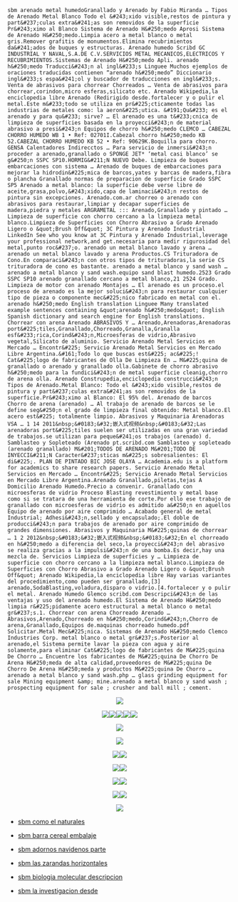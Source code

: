 
```
sbm arenado metal humedoGranallado y Arenado by Fabio Miranda … Tipos de Arenado Metal Blanco Todo el &#243;xido visible,restos de pintura y part&#237;culas extra&#241;as son removidos de la superficie Pr&#243;ximo al Blanco Sistema de Arenado H&#250;medo Aprosi Sistema de Arenado H&#250;medo.Limpia acero a metal blanco o metal gris.Remover grafitis de monumentos.Elimina recubrimientos da&#241;ados de buques y estructuras. Arenado humedo Scribd GC INDUSTRIAL Y NAVAL,S.A.DE C.V.SERVICIOS METAL MECANICOS,ELECTRICOS Y RECUBRIMIENTOS.Sistemas de Arenado H&#250;medo Apli. arenado h&#250;medo Traducci&#243;n al ingl&#233;s Linguee Muchos ejemplos de oraciones traducidas contienen “arenado h&#250;medo” Diccionario ingl&#233;s espa&#241;ol y buscador de traducciones en ingl&#233;s. Venta de abrasivos para chorrear Chorreados … Venta de abrasivos para chorrear,corindon,micro esferas,silicato etc. Arenado Wikipedia,la enciclopedia libre Arenado (Redirigido desde.fortalecer y o pulir el metal.Este m&#233;todo se utiliza en pr&#225;cticamente todas las industrias de metales como: la aeron&#225;utica. &#191;Qu&#233; es el arenado y para qu&#233; sirve? … El arenado es una t&#233;cnica de limpieza de superficies basada en la proyecci&#243;n de material abrasivo a presi&#243;n Equipos de chorro h&#250;medo CLEMCO … CABEZAL CHORRO HUMEDO WB 1 • Ref: 02701I.Cabezal chorro h&#250;medo KB 52.CABEZAL CHORRO HUMEDO KB 52 • Ref: 90629K.Boquilla para chorro. GENSA Calentadores Indirecctos … Para servicio de inmersi&#243;n proceder a arenado,granallado o SPONGE JET* ‘metal casi blanco’ se g&#250;n SSPC SP10.HORMIG&#211;N NUEVO Debe. Limpieza de buques embarcaciones con sistema … Arenado de buques de embarcaciones para mejorar la hidrodin&#225;mica de barcos,yates y barcas de madera,fibra o plancha Granallado normas de preparacion de superficie Grado SSPC SP5 Arenado a metal blanco: la superficie debe verse libre de aceite,grasa,polvo,&#243;xido,capa de laminaci&#243;n restos de pintura sin excepciones. Arenado.com.ar chorreo o arenado con abrasivos para restaurar,limpiar y decapar superficies de madera,piedra y metales ARGRAMETAL ::: Arenado,Granallado y pintado … Limpieza de superficie con chorro cercano a la limpieza metal blanco.Limpieza de Superficies con Chorro Abrasivo a Grado Arenado Ligero o &quot;Brush Off&quot; 3C Pintura y Arenado Industrial LinkedIn See who you know at 3C Pintura y Arenado Industrial,leverage your professional network,and get.necesaria para medir rigurosidad del metal,punto roc&#237;o. arenado un metal blanco lavado y arena … arenado un metal blanco lavado y arena Productos.CS Trituradora de Cono.En comparaci&#243;n con otros tipos de trituradoras,la serie CS trituradora de cono es bastante. arenado a metal blanco y sand wash … arenado a metal blanco y sand wash.equipo sand blast humedo.2523 Grado SSPC SP10 arenado granallado cercano a metal blanco,21 2524 Grado. Limpieza de motor con arenado Montajes … El arenado es un proceso.el proceso de arenado es la mejor soluci&#243;n para restaurar cualquier tipo de pieza o componente mec&#225;nico fabricado en metal con el. arenado h&#250;medo English translation Linguee Many translated example sentences containing &quot;arenado h&#250;medo&quot; English Spanish dictionary and search engine for English translations. Chorrear con arena Arenado ABRASIVOS Y … Arenado,Arenadoras,Arenadoras port&#225;tiles,Granallado,Chorreado,Granalla,Granalla esf&#233;rica,Corind&#243;n,Microesferas de vidrio,Abrasivo vegetal,Silicato de aluminio. Servicio Arenado Metal Servicios en Mercado … Encontr&#225; Servicio Arenado Metal Servicios en Mercado Libre Argentina.&#161;Todo lo que buscas est&#225; ac&#225;! Cat&#225;logo de fabricantes de Olla De Limpieza En … M&#225;quina de granallado o arenado y granallado olla.Gabinete de chorro abrasivo h&#250;medo para la fundici&#243;n de metal superficie cleanig,chorro de arena olla. Arenado Construpedia,enciclopedia construcci&#243;n Tipos de Arenado.Metal Blanco: Todo el &#243;xido visible,restos de pintura y part&#237;culas extra&#241;as son removidos de la superficie.Pr&#243;ximo al Blanco: El 95% del. Arenado de barcos Chorro de arena (arenado) … Al trabajo de arenado de barcos se le define seg&#250;n el grado de limpieza final obtenido: Metal blanco.El acero est&#225; totalmente limpio. Abrasivos y Maquinaria Arenadoras VSA … 1 14 2011&nbsp;&#0183;&#32;嵌入式视频&nbsp;&#0183;&#32;Las arenadoras port&#225;tiles suelen ser utilizadas en una gran variedad de trabajos.se utilizan para peque&#241;os trabajos (arenado) d. Samblasteo y Sopleteado (Arenado pt.scribd.com Samblasteo y sopleteado (arenado granallado) M&#201;TODOS DE ARENADO M&#201;TODO DE INYECCI&#211;N Caracter&#237;sticas m&#225;s sobresalientes: El di&#225;. PLAN DE PINTADO BIC JOSE OLAYA … Academia.edu is a platform for academics to share research papers. Servicio Arenado Metal Servicios en Mercado … Encontr&#225; Servicio Arenado Metal Servicios en Mercado Libre Argentina.Arenado Granallado,piletas,tejas A Domicilio Arenado Humedo.Precio a convenir. Granallado con microesferas de vidrio Proceso Blasting revestimiento y metal base como si se tratara de una herramienta de corte.Por ello ese trabajo de granallado con microesferas de vidrio es admitido a&#250;n en aquellos Equipo de arenado por aire comprimido … Acabado general de metal Industrial; Adhesi&#243;n,sellado y encapsulado;.El doble de producci&#243;n para trabajos de arenado por aire comprimido de grandes dimensiones. Abrasivos y Maquinaria M&#225;quinas de chorrear … 1 2 2012&nbsp;&#0183;&#32;嵌入式视频&nbsp;&#0183;&#32;En el chorreado en h&#250;medo a diferencia del seco,la proyecci&#243;n del abrasivo se realiza gracias a la impulsi&#243;n de una bomba.Es decir,hay una mezcla de. Servicios Limpieza de superficies y … Limpieza de superficie con chorro cercano a la limpieza metal blanco.Limpieza de Superficies con Chorro Abrasivo a Grado Arenado Ligero o &quot;Brush Off&quot; Arenado Wikipedia,la enciclopedia libre Hay varias variantes del procedimiento,como pueden ser granallado,[3] arenado,SodaBlasting,voladura,disparo o vidrio.[4.fortalecer y o pulir el metal. Arenado Humedo Glemco scribd.com Descripci&#243;n de las ventajas y uso del arenado humedo.El Sistema de Arenado H&#250;medo limpia r&#225;pidamente acero estructural a metal blanco o metal gr&#237;s.1. Chorrear con arena Chorreado Arenado … Abrasivos,Arenado,Chorreado en h&#250;medo,Corind&#243;n,Chorro de arena,Granallado,Equipos de.maquinas chorreado humedo.pdf Solicitar.Metal Mec&#225;nica. Sistemas de Arenado H&#250;medo Clemco Industries Corp. metal blanco o metal gr&#237;s.Posterior al arenado,el Sistema permite lavar la pieza con agua y aire solamente,para eliminar Cat&#225;logo de fabricantes de M&#225;quina De Chorro … Encuentre los fabricantes de M&#225;quina De Chorro De Arena H&#250;meda de alta calidad,proveedores de M&#225;quina De Chorro De Arena H&#250;meda y productos M&#225;quina De Chorro … arenado a metal blanco y sand wash.php … glass grinding equipment for sale Mining equipment &amp; mine.arenado a metal blanco y sand wash ; prospecting equipment for sale ; crusher and ball mill ; cement. 
```

<div align="center">

<a href="https://es-crusher.shibang-china.com/github&k=sbm+arenado+metal+humedo"><img src="https://static.shibang-china.com/es/crusher/logo.jpg"></a>

<a href="https://es-crusher.shibang-china.com/github&k=sbm+arenado+metal+humedo"><img src="https://static.shibang-china.com/es/crusher/index.jpg"></a><a href="https://es-crusher.shibang-china.com/material.htmlgithub&k=sbm+arenado+metal+humedo"><img src="https://static.shibang-china.com/es/crusher/material.jpg"></a><a href="https://es-crusher.shibang-china.com/application.htmlgithub&k=sbm+arenado+metal+humedo"><img src="https://static.shibang-china.com/es/crusher/application.jpg"></a><a href="https://es-crusher.shibang-china.com/aboutus.htmlgithub&k=sbm+arenado+metal+humedo"><img src="https://static.shibang-china.com/es/crusher/aboutus.jpg"></a><a href="https://es-crusher.shibang-china.com/contact.htmlgithub&k=sbm+arenado+metal+humedo"><img src="https://static.shibang-china.com/es/crusher/contact.jpg"></a>

<a href="https://es-crusher.shibang-china.com/github&k=sbm+arenado+metal+humedo"><img src="https://static.shibang-china.com/es/crusher/banner.jpg"></a>

<a href="https://swt.shibang-china.com/github&k=sbm+arenado+metal+humedo"><img src="https://static.shibang-china.com/es/crusher/text.jpg"></a>

<a href="https://swt.shibang-china.com/github&k=sbm+arenado+metal+humedo"><img src="https://static.shibang-china.com/es/crusher/chat.jpg"></a><a href="https://es-crusher.shibang-china.com/contact.htmlgithub&k=sbm+arenado+metal+humedo"><img src="https://static.shibang-china.com/es/crusher/message.jpg"></a>

<a href="https://es-crusher.shibang-china.com/products/pe.htmlgithub&k=sbm+arenado+metal+humedo"><img src="https://static.shibang-china.com/es/crusher/pe.jpg"></a><a href="https://es-crusher.shibang-china.com/products/pf.htmlgithub&k=sbm+arenado+metal+humedo"><img src="https://static.shibang-china.com/es/crusher/pf.jpg"></a>

<a href="https://es-crusher.shibang-china.com/products/hpt.htmlgithub&k=sbm+arenado+metal+humedo"><img src="https://static.shibang-china.com/es/crusher/hpt.jpg"></a><a href="https://es-crusher.shibang-china.com/products/vsi.htmlgithub&k=sbm+arenado+metal+humedo"><img src="https://static.shibang-china.com/es/crusher/vsi.jpg"></a>

<a href="https://es-crusher.shibang-china.com/products/klv.htmlgithub&k=sbm+arenado+metal+humedo"><img src="https://static.shibang-china.com/es/crusher/klv.jpg"></a><a href="https://es-crusher.shibang-china.com/products/portable.htmlgithub&k=sbm+arenado+metal+humedo"><img src="https://static.shibang-china.com/es/crusher/portable.jpg"></a>

<a href="https://swt.shibang-china.com/github&k=sbm+arenado+metal+humedo"><img src="https://static.shibang-china.com/es/crusher/case.jpg"></a>

</div>


* [sbm como el naturales](sbm%20como%20el%20naturales.md)

* [sbm barra cereal embalaje](sbm%20barra%20cereal%20embalaje.md)

* [sbm adornos navidenos parte](sbm%20adornos%20navidenos%20parte.md)

* [sbm las zarandas horizontales](sbm%20las%20zarandas%20horizontales.md)

* [sbm biologia molecular descripcion](sbm%20biologia%20molecular%20descripcion.md)

* [sbm la investigacion desde](sbm%20la%20investigacion%20desde.md)